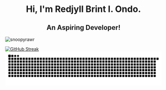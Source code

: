 <h1 align="center">Hi, I'm Redjyll Brint I. Ondo.</h1>
<h2  align="center">An Aspiring Developer!</h2>

<p align="left"> <img src="https://komarev.com/ghpvc/?username=snoopyrawr&label=Profile%20views&color=840807&style=flat" alt="snoopyrawr" /> </p>

<a href="https://git.io/streak-stats"  align="center"><img src="https://streak-stats.demolab.com?user=Snoopyrawr&theme=shadow-red&border_radius=4.2" alt="GitHub Streak" /></a>
<picture>
  <img alt="github-snake" src="github-user-contribution.svg" />
</picture>

